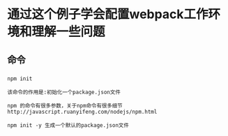 # 通过这个例子学会配置webpack工作环境和理解一些问题

## 命令

### 
```
npm init 

该命令的作用是:初始化一个package.json文件

npm 的命令有很多参数，关于npm命令有很多细节 http://javascript.ruanyifeng.com/nodejs/npm.html

npm init -y 生成一个默认的package.json文件
```